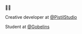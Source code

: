 👋👋 


Creative developer at [@PistilStudio](http://pistil-studio.fr/)

Student at [@Gobelins](https://www.gobelins.fr/)
